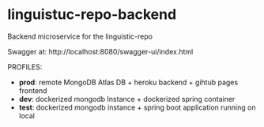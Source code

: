 # linguistuc-repo-backend
Backend microservice for the linguistic-repo

Swagger at: http://localhost:8080/swagger-ui/index.html

PROFILES:

- **prod**: remote MongoDB Atlas DB + heroku backend + gihtub pages frontend
- **dev**:  dockerized mongodb Instance + dockerized spring container
- **test**: dockerized mongodb instance + spring boot application running on local

